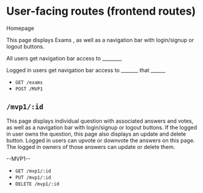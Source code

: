 # User-facing routes (frontend routes)


Homepage

This page displays Exams , as well as a navigation bar with login/signup or logout buttons.

All users get navigation bar access to ________

Logged in users get navigation bar access to _______ that ______



- `GET /exams`
- `POST /MVP1`


## `/mvp1/:id`

This page displays individual question with associated answers and votes, as well as a navigation bar with login/signup or logout buttons. If the logged in user owns the question, this page also displays an update and delete button. Logged in users can upvote or downvote the answers on this page. The logged in owners of those answers can update or delete them.

--MVP1--
- `GET /mvp1/:id`
- `PUT /mvp1/:id`
- `DELETE /mvp1/:id`

